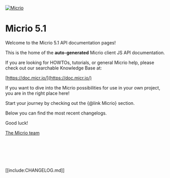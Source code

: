 
[![Micrio](https://b.micr.io/_statics/img/micrio-logo.png)](https://micr.io/)

# Micrio 5.1

Welcome to the Micrio 5.1 API documentation pages!

This is the home of the **auto-generated** Micrio client JS API documentation.

If you are looking for HOWTOs, tutorials, or general Micrio help, please check out our
searchable Knowledge Base at:

[https://doc.micr.io/](https://doc.micr.io/)

If you want to dive into the Micrio possibilities for use in your own project, you are in the right place here!

Start your journey by checking out the {@link Micrio} section.

Below you can find the most recent changelogs.

Good luck!

[The Micrio team](https://micr.io/)

<div style="margin-bottom:100px"></div>

[[include:CHANGELOG.md]]
